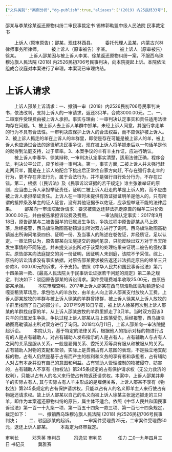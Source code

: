 ```yaml
---
{"文件类别":"案例分析","dg-publish":true,"aliases":["(2019) 内25民终33号"],"permalink":"/案例分析case/裁判文书/邵某与李某徐某返还原物纠纷二审民事裁定书/","dgPassFrontmatter":true,"created":"2024-10-18T09:57:32.051+08:00","updated":"2024-10-18T09:58:10.520+08:00"}
---
```



邵某与李某徐某返还原物纠纷二审民事裁定书
锡林郭勒盟中级人民法院
民事裁定书
     
　　上诉人 (原审原告)：邵某，现住林西县。
　　委托代理人孟某，内蒙古兴林律师事务所律师。
　　被上诉人（原审被告）李某。
　　被上诉人（原审被告）徐某。
　　上诉人邵某因与被上诉人李某、徐某返还原物纠纷一案，不服西乌珠穆沁旗人民法院 (2018) 内2526民初706号民事判决，向本院提起上诉。本院依法组成合议庭对本案进行了审理。本案现已审理终结。
# 上诉人请求
　　上诉人邵某上诉请求：一、撤销一审（2018）内2526民初706号民事判决书，依法改判，支持上诉人的一审请求，返还3只羊，合款3000.00元。二、一、二审案件受理费由被上诉人承担。事实与理由：一审判决认定事实和责任适用法律均存在问题。1、被上诉人去上诉人羊群中抓羊，未经上诉人同意，其强行拿走羊的行为不具有合法性。一审判决应保护上诉人的合法权益，而不应保护被上诉人。2、被上诉人抓走的羊在上诉人的羊群里，即使是存在可能是被上诉人的羊，被上诉人也应通过合法的途径解决民事争议，现在被上诉人将羊抓走后以一句话羊是他的就得到法庭支持，过于草率。3、本案争议的羊有羊主作证，应进行确认。
　　被上诉人李春华、徐某辩称, 一审判决认定事实清楚，适用法律正确，程序合法，判决公平公正，应予维持一审判决。第一，事实方面, 二被上诉人并未强行赶走两只羊，而是在上诉人的配合下挑出后正常往自家方向赶, 不存在强行拿走羊的行为，更不存在非法行为，属于合法行为，并不是强行自行处分行为，不存在过错。第二，根据（（民诉法》及《民事诉讼证据的若干规定》谁主张谁举证的原则，应当由上诉人承担举证责任，证明二被上诉人赶走的羊是上诉人的，而不应由被上诉人承担举证责任。上诉人在一审时未提供有效证据证明羊是他人的，只有所谓的抵押条及羊主的证人证言，没有其他证据予以佐证，应承担举证不能的法律后果。
　　邵某向一审法院起诉请求：要求被告返还非法抓走原告的绵羊三只价款3000.00元，并由被告承担诉讼费及费用。
　　一审法院认定事实：2017年9月18日，原告邵某与二被告因羊的归属发生争执，争执过程中原告邵某从马上跌落，后经报警，西乌旗浩勒图高勒镇派出所对双方进行了询问。西乌旗浩勒图高勒镇派出所询问笔录四份、证明一份、及当事人的陈述在卷佐证，并经质证，足以认定。一审法院认为，原告邵某向法庭提交的询问笔录，只能反映出双方对于当天所发生事情的不同陈述，并未提交派出所对于该案的处理结果来证明二被告的侵权事实。原告邵某向法庭提交的另一份证明，因证明人未到庭，该院不予采信。综上，原告的诉讼请求没有事实依据，对原告邵某要求被告返还非法抓走原告的绵羊三只价款3，000.00元的诉求，不予支持。依照《中华人民共和国民事诉讼法》第六十四条第一款、《最高人民法院关于民事诉讼证据若干问题的规定》第二条之规定，判决如下：驳回原告邵某的诉讼请求。案件受理费减半收取25.00元，由原告邵某承担。
　　本院审理查明，2017年上诉人邵某在西乌旗浩勒图高勒镇道伦坝嘎查租赁草场后，承包他人的羊放牧，由羊主人向上诉人邵某支付放牧人工费。上诉人邵某放牧的羊群与被上诉人徐某的羊群曾掺群，被上诉人徐某从上诉人放牧的羊群里找回了自己的部分羊。2017年9月18日早晨，被上诉人徐某再次到上诉人邵某的羊群找自家的羊，从上诉人邵某放牧的羊群里抓走了3只羊。当时双方因该3只羊的归属发生争执，争执过程上诉人邵某从马上跌落受伤, 后经报警，西乌旗浩勒图高勒镇派出所对双方进行了询问。2018年6月11日，上诉人邵某向一审法院提起诉讼。
　　本院认为，基于特定的法律关系，根据他人的指示对标的物进行占有的人是占有辅助人，对占有辅助人发布指示的人是占有人。占有辅助人与占有人之间的关系是服从关系，一般是雇佣关系、委托关系等具有服从和被服从的关系。占有辅助人对物的支配和管领，实际上是贯彻占有人意图的表现，不是独立地支配标的物，占有人仍然是基于占有而产生的权利和义务的享有者和承担者，占有辅助人对占有本身并没有自己的意图和利益。占有辅助人管理控制的物被侵夺、妨害的，占有辅助人不享有《物权法》第245条规定的占有保护请求权（无公力救济的权利），只能以占有人的名义来行使占有物返还请求权。本案中，上诉人邵某并非羊的实际占有人, 其与实际占有人羊主形成的是雇佣关系，上诉人邵某不享有《物权法》第245条规定的占有保护请求权，只能以占有人的名义即羊主人来行使占有物返还请求权。故上诉人邵某以自己的名义向被上诉人徐某主张返还抓走的三只羊，即作为本案返还原物纠纷的原告，属主体不适合。依照《中华人民共和国民事诉讼法》第一百一十九条一项、第一百五十四条一款三项、第一百七十四条规定，裁定如下：
　　一、撤销西乌珠穆沁旗人民法院 (2018) 内2526民初706号民事判决；
　　二、驳回邵某的起诉。
　　一审案件受理费25元，二审案件受理费50元，退还上诉人邵某。
　　本裁定为终审裁定。
     
审判长　　　邓秀英
审判员　　　冯逸岩
审判员　　 　 任力
二0一九年四月三日
书记员　　　冀雅赛
